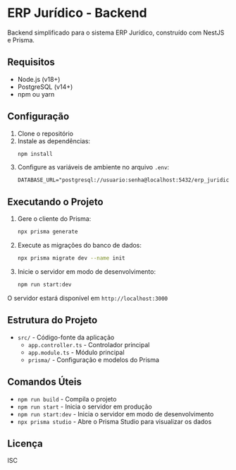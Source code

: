 # ERP Jurídico - Backend

Backend simplificado para o sistema ERP Jurídico, construído com NestJS e Prisma.

## Requisitos

- Node.js (v18+)
- PostgreSQL (v14+)
- npm ou yarn

## Configuração

1. Clone o repositório
2. Instale as dependências:
   ```bash
   npm install
   ```
3. Configure as variáveis de ambiente no arquivo `.env`:
   ```
   DATABASE_URL="postgresql://usuario:senha@localhost:5432/erp_juridico"
   ```

## Executando o Projeto

1. Gere o cliente do Prisma:
   ```bash
   npx prisma generate
   ```

2. Execute as migrações do banco de dados:
   ```bash
   npx prisma migrate dev --name init
   ```

3. Inicie o servidor em modo de desenvolvimento:
   ```bash
   npm run start:dev
   ```

O servidor estará disponível em `http://localhost:3000`

## Estrutura do Projeto

- `src/` - Código-fonte da aplicação
  - `app.controller.ts` - Controlador principal
  - `app.module.ts` - Módulo principal
  - `prisma/` - Configuração e modelos do Prisma

## Comandos Úteis

- `npm run build` - Compila o projeto
- `npm run start` - Inicia o servidor em produção
- `npm run start:dev` - Inicia o servidor em modo de desenvolvimento
- `npx prisma studio` - Abre o Prisma Studio para visualizar os dados

## Licença

ISC
